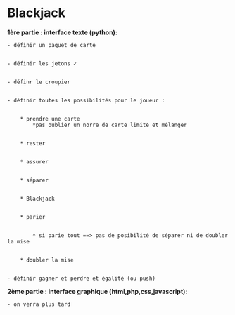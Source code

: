 # Blackjack
**1ère partie : interface texte (python):**

    - définir un paquet de carte


    - définir les jetons ✓


    - définr le croupier


    - définir toutes les possibilités pour le joueur :


        * prendre une carte
            *pas oublier un norre de carte limite et mélanger 


        * rester


        * assurer


        * séparer


        * Blackjack


        * parier


            * si parie tout ==> pas de posibilité de séparer ni de doubler la mise


        * doubler la mise


    - définir gagner et perdre et égalité (ou push)


**2ème partie : interface graphique (html,php,css,javascript):**


    - on verra plus tard
    
